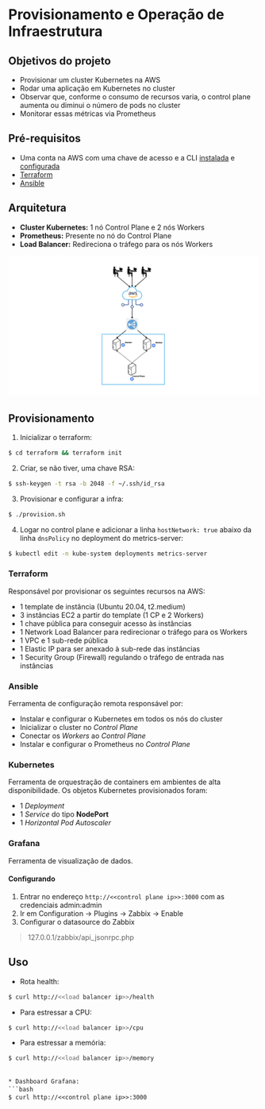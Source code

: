 # Provisionamento e Operação de Infraestrutura

## Objetivos do projeto
* Provisionar um cluster Kubernetes na AWS
* Rodar uma aplicação em Kubernetes no cluster
* Observar que, conforme o consumo de recursos varia, o control plane aumenta ou diminui o número de pods no cluster
* Monitorar essas métricas via Prometheus

## Pré-requisitos
* Uma conta na AWS com uma chave de acesso e a CLI [instalada](https://docs.aws.amazon.com/cli/latest/userguide/getting-started-prereqs.html) e [configurada](https://docs.aws.amazon.com/cli/latest/userguide/cli-chap-configure.html)
* [Terraform](https://developer.hashicorp.com/terraform/tutorials/aws-get-started/install-cli)
* [Ansible](https://docs.ansible.com/ansible/latest/installation_guide/intro_installation.html)

## Arquitetura
* **Cluster Kubernetes:** 1 nó Control Plane e 2 nós Workers
* **Prometheus:** Presente no nó do Control Plane
* **Load Balancer:** Redireciona o tráfego para os nós Workers

![Imagem da arquitetura da infraestrutura](./assets//arquitetura.png)

## Provisionamento

1. Inicializar o terraform:
```bash
$ cd terraform && terraform init
```

2. Criar, se não tiver, uma chave RSA:
```bash
$ ssh-keygen -t rsa -b 2048 -f ~/.ssh/id_rsa
```

3. Provisionar e configurar a infra:
```bash
$ ./provision.sh
```

4. Logar no control plane e adicionar a linha `hostNetwork: true` abaixo da linha `dnsPolicy` no deployment do metrics-server:
```bash
$ kubectl edit -n kube-system deployments metrics-server
```

### Terraform
Responsável por provisionar os seguintes recursos na AWS:
* 1 template de instância (Ubuntu 20.04, t2.medium)
* 3 instâncias EC2 a partir do template (1 CP e 2 Workers)
* 1 chave pública para conseguir acesso às instâncias
* 1 Network Load Balancer para redirecionar o tráfego para os Workers
* 1 VPC e 1 sub-rede pública
* 1 Elastic IP para ser anexado à sub-rede das instâncias
* 1 Security Group (Firewall) regulando o tráfego de entrada nas instâncias

### Ansible
Ferramenta de configuração remota responsável por:
* Instalar e configurar o Kubernetes em todos os nós do cluster
* Inicializar o cluster no _Control Plane_
* Conectar os _Workers_ ao _Control Plane_
* Instalar e configurar o Prometheus no _Control Plane_

### Kubernetes
Ferramenta de orquestração de containers em ambientes de alta disponibilidade. Os objetos Kubernetes provisionados foram:
* 1 _Deployment_
* 1 _Service_ do tipo **NodePort**
* 1 _Horizontal Pod Autoscaler_

### Grafana
Ferramenta de visualização de dados.

#### Configurando
1. Entrar no endereço `http://<<control plane ip>>:3000` com as credenciais admin:admin
2. Ir em Configuration -> Plugins -> Zabbix -> Enable
3. Configurar o datasource do Zabbix
> 127.0.0.1/zabbix/api_jsonrpc.php

## Uso
* Rota health:
```bash
$ curl http://<<load balancer ip>>/health
```

* Para estressar a CPU:
```bash
$ curl http://<<load balancer ip>>/cpu
```

* Para estressar a memória:
```bash
$ curl http://<<load balancer ip>>/memory
```
```

* Dashboard Grafana:
```bash
$ curl http://<<control plane ip>>:3000
```
